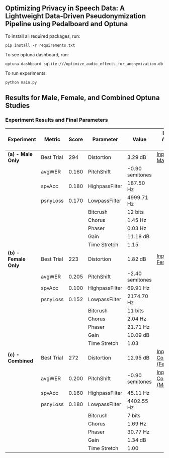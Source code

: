 
## Optimizing Privacy in Speech Data: A Lightweight Data-Driven Pseudonymization Pipeline using Pedalboard and Optuna
To install all required packages, run:
```
pip install -r requirements.txt
```
To see optuna dashboard, run:
```
optuna-dashboard sqlite:///optimize_audio_effects_for_anonymization.db
```
To run experiments:
```
python main.py
```

## Results for Male, Female, and Combined Optuna Studies

### Experiment Results and Final Parameters


| Experiment          | Metric       | Score    | Parameter       | Value          | Input Audio File | Pseudonymized Audio File |
|---------------------|--------------|----------|-----------------|----------------|------------------|--------------------------|
| **(a) - Male Only** | Best Trial   | 294      | Distortion      | 3.29 dB        | [Input Male](https://github.com/JulianRodd/ASR-2024-anonymization-module-learning/assets/45969914/f886ee27-16ef-479f-a170-8fe07bf2ec83) | [Pseudonymized Male](https://github.com/JulianRodd/ASR-2024-anonymization-module-learning/assets/45969914/ad68359f-9ffb-455c-ad78-90c377bfa3c4) |
|                     | avgWER       | 0.160    | PitchShift      | -0.90 semitones|                  |                          |
|                     | spvAcc       | 0.180    | HighpassFilter  | 187.50 Hz      |                  |                          |
|                     | psnyLoss     | 0.170    | LowpassFilter   | 4999.71 Hz     |                  |                          |
|                     |              |          | Bitcrush        | 12 bits        |                  |                          |
|                     |              |          | Chorus          | 1.45 Hz        |                  |                          |
|                     |              |          | Phaser          | 0.03 Hz        |                  |                          |
|                     |              |          | Gain            | 11.18 dB       |                  |                          |
|                     |              |          | Time Stretch    | 1.15           |                  |                          |
| **(b) - Female Only** | Best Trial | 223      | Distortion      | 1.82 dB        | [Input Female](https://github.com/JulianRodd/ASR-2024-anonymization-module-learning/assets/45969914/c77ffa7d-257f-45e1-a85f-31ef9f93bed0) | [Pseudonymized Female](https://github.com/JulianRodd/ASR-2024-anonymization-module-learning/assets/45969914/3fa74f62-85d0-42ea-b74e-a7bd33a97118) |
|                     | avgWER       | 0.205    | PitchShift      | -2.40 semitones|                  |                          |
|                     | spvAcc       | 0.100    | HighpassFilter  | 69.91 Hz       |                  |                          |
|                     | psnyLoss     | 0.152    | LowpassFilter   | 2174.70 Hz     |                  |                          |
|                     |              |          | Bitcrush        | 11 bits        |                  |                          |
|                     |              |          | Chorus          | 2.04 Hz        |                  |                          |
|                     |              |          | Phaser          | 21.71 Hz       |                  |                          |
|                     |              |          | Gain            | 10.09 dB       |                  |                          |
|                     |              |          | Time Stretch    | 1.03           |                  |                          |
| **(c) - Combined**   | Best Trial  | 272      | Distortion      | 12.95 dB       | [Input Combined (Female)](https://github.com/JulianRodd/ASR-2024-anonymization-module-learning/assets/45969914/3c6c30a6-c14b-41ca-8b68-ed0525e0238b) | [Pseudonymized Combined (Female)](https://github.com/JulianRodd/ASR-2024-anonymization-module-learning/assets/45969914/f9fd2cd0-ded0-45b5-a743-e26c23a79ff3) |
|                     | avgWER       | 0.200    | PitchShift      | -0.90 semitones| [Input Combined (Male)](https://github.com/JulianRodd/ASR-2024-anonymization-module-learning/assets/45969914/6fefc5e9-5f73-47d0-95a4-27ccde00ac8d)|  [Pseudonymized Combined (Male)](https://github.com/JulianRodd/ASR-2024-anonymization-module-learning/assets/45969914/28e18df3-4dc0-42ee-b918-ef3929c74441) |
|                     | spvAcc       | 0.160    | HighpassFilter  | 45.11 Hz       |                  |                          |
|                     | psnyLoss     | 0.180    | LowpassFilter   | 4402.55 Hz     |                  |                          |
|                     |              |          | Bitcrush        | 7 bits         |                  |                          |
|                     |              |          | Chorus          | 1.69 Hz        |                  |                          |
|                     |              |          | Phaser          | 30.77 Hz       |                  |                          |
|                     |              |          | Gain            | 1.34 dB        |                  |                          |
|                     |              |          | Time Stretch    | 1.00           |                  |                          |
